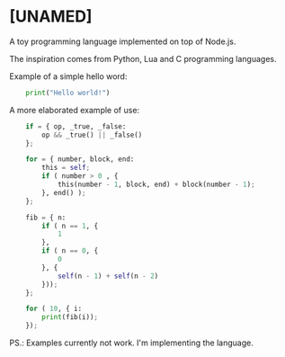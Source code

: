 [UNAMED]
========

A toy programming language implemented on top of Node.js.

The inspiration comes from Python, Lua and C programming languages.

Example of a simple hello word:

```python
    print("Hello world!")
```

A more elaborated example of use:

```python
    if = { op, _true, _false:
        op && _true() || _false()
    };

    for = { number, block, end:
        this = self;
        if ( number > 0 , {
            this(number - 1, block, end) + block(number - 1);
        }, end() );
    };

    fib = { n:
        if ( n == 1, { 
            1
        },
        if ( n == 0, { 
            0
        }, { 
            self(n - 1) + self(n - 2)
        }));
    };

    for ( 10, { i:
        print(fib(i));
    });
```

PS.: Examples currently not work. I'm implementing the language.
